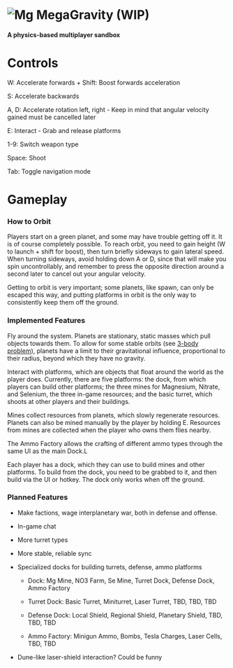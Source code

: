 # ![Mg](https://r128w.github.io/megag/assets/mg.png) MegaGravity (WIP)
#### A physics-based multiplayer sandbox

# Controls
W: Accelerate forwards + Shift: Boost forwards acceleration

S: Accelerate backwards

A, D: Accelerate rotation left, right - Keep in mind that angular velocity gained must be cancelled later

E: Interact - Grab and release platforms

1-9: Switch weapon type

Space: Shoot

Tab: Toggle navigation mode

# Gameplay

### How to Orbit

Players start on a green planet, and some may have trouble getting off it. It is of course completely possible. To reach orbit, you need to gain height (W to launch + shift for boost), then turn briefly sideways to gain lateral speed. When turning sideways, avoid holding down A or D, since that will make you spin uncontrollably, and remember to press the opposite direction around a second later to cancel out your angular velocity.

Getting to orbit is very important; some planets, like spawn, can only be escaped this way, and putting platforms in orbit is the only way to consistently keep them off the ground.

### Implemented Features

Fly around the system. Planets are stationary, static masses which pull objects towards them. To allow for some stable orbits (see [3-body problem](https://en.wikipedia.org/wiki/three_body_problem)), planets have a limit to their gravitational influence, proportional to their radius, beyond which they have no gravity.

Interact with platforms, which are objects that float around the world as the player does. Currently, there are five platforms: the dock, from which players can build other platforms; the three mines for Magnesium, Nitrate, and Selenium, the three in-game resources; and the basic turret, which shoots at other players and their buildings.

Mines collect resources from planets, which slowly regenerate resources. Planets can also be mined manually by the player by holding E. Resources from mines are collected when the player who owns them flies nearby.

The Ammo Factory allows the crafting of different ammo types through the same UI as the main Dock.L

Each player has a dock, which they can use to build mines and other platforms. To build from the dock, you need to be grabbed to it, and then build via the UI or hotkey. The dock only works when off the ground.

### Planned Features

- Make factions, wage interplanetary war, both in defense and offense.

- In-game chat

- More turret types

- More stable, reliable sync

- Specialized docks for building turrets, defense, ammo platforms

   - Dock: Mg Mine, NO3 Farm, Se Mine, Turret Dock, Defense Dock, Ammo Factory
 
   - Turret Dock: Basic Turret, Miniturret, Laser Turret, TBD, TBD, TBD
 
   - Defense Dock: Local Shield, Regional Shield, Planetary Shield, TBD, TBD, TBD
 
   - Ammo Factory: Minigun Ammo, Bombs, Tesla Charges, Laser Cells, TBD, TBD
 
- Dune-like laser-shield interaction? Could be funny
